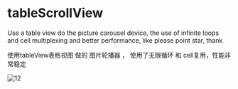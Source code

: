 # tableScrollView
Use a table view do the picture carousel device, the use of infinite loops and cell multiplexing and better performance, like please point star, thank

使用tableView表格视图 做的 图片轮播器 ， 使用了无限循环 和 cell复用，性能非常稳定

![12](https://github.com/ChinaArJun/tableScrollView/blob/master/scrollViewGif.gif)
